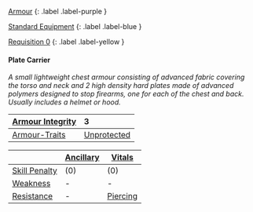 
[Armour](Game/Armour-List)
{: .label .label-purple }

[Standard Equipment](Game/Standard-Equipment)
{: .label .label-blue }

[Requisition 0](Game/Deployment#Requisition)
{: .label .label-yellow }
#### Plate Carrier
*A small lightweight chest armour consisting of advanced fabric covering the torso and neck and 2 high density hard plates made of advanced polymers designed to stop firearms, one for each of the chest and back. Usually includes a helmet or hood.*

| [Armour Integrity](Game/Core/Armour#Armour%20Integrity) | 3 |
| :---- | :---- |
| [Armour-Traits](Game/Core/Armour-Traits) | [Unprotected](Game/Core/Armour-Traits#Unprotected) |

|                                                            | [Ancillary](Game/Core/Injury#Ancillary) | [Vitals](Game/Core/Injury#Vitals) |
| ---------------------------------------------------------- | --------------------------------------- | --------------------------------- |
| [Skill Penalty](Game/Core/Armour#Skill%20Penalty)          | (0)                                     | (0)                               |
| [Weakness](Game/Core/Armour#Weakness%20and%20Resistance)   | -                                     | -                                  |
| [Resistance](Game/Core/Armour#Weakness%20and%20Resistance) | -                                       | [Piercing](Game/Core/Injury#Piercing)                                  |

